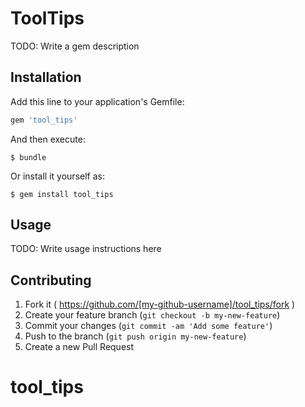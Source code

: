 # ToolTips

TODO: Write a gem description

## Installation

Add this line to your application's Gemfile:

```ruby
gem 'tool_tips'
```

And then execute:

    $ bundle

Or install it yourself as:

    $ gem install tool_tips

## Usage

TODO: Write usage instructions here

## Contributing

1. Fork it ( https://github.com/[my-github-username]/tool_tips/fork )
2. Create your feature branch (`git checkout -b my-new-feature`)
3. Commit your changes (`git commit -am 'Add some feature'`)
4. Push to the branch (`git push origin my-new-feature`)
5. Create a new Pull Request
# tool_tips
